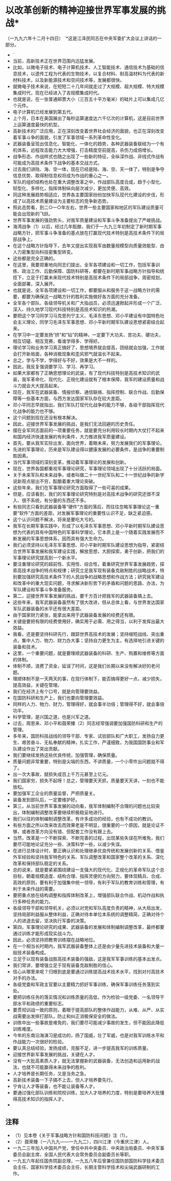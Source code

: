 # 以改革创新的精神迎接世界军事发展的挑战*（一九九六年十二月十四日）
`*这是江泽民同志在中央军委扩大会议上讲话的一部分。- `- 当前，高新技术正在世界范围内迅猛发展。- 比如，以微电子技术、电子计算机技术、人工智能技术、通信技术为基础的信息技术，以遗传工程为代表的生物技术，以复合材料、耐高温材料为代表的新材料技术，以及新能源技术和空间技术等，发展都很快。- 就微电子技术来说，在短短二十几年间就走过了大规模、超大规模、特大规模集成时代，现在已经进入了吉规模集成时代。- 也就是说，在一张普通邮票大小（三百五十平方毫米）的硅片上可以集成几亿个元件。- 电子计算机已经发展到第五代。- 上个月，日本在美国展出了每秒运算速度达六千亿次的计算机，这是目前世界上运算速度最快的机型。- 高新技术的广泛应用，正在深刻改变着世界社会经济的面貌，也正在深刻改变着军事斗争的面貌，引发了军事领域一系列革命性变化。- 武器装备呈现出信息化、智能化、一体化的趋势，各种武器装备联结为一个有机体系，远程攻击能力大大增强，打击精度空前提高，杀伤力成倍增长。- 战争形态、作战样式也随之出现了一些新的特征，全纵深作战、非线式作战有可能成为高技术条件下战争的基本交战方式。- 过去我们讲陆、海、空一体，现在已经是陆、海、空、天一体了，特别是争夺信息优势、取得制信息权将成为作战的重心之一。- 军队的组织结构也处在重大调整改革之中，作战部队高度合成，趋于小型化、轻型化、多样化，指挥体制纵向层次减少，更加灵便、高效。- 同这种发展趋势相适应，世界各主要国家纷纷加快军队现代化建设的步伐，形成了以高技术质量建设为主要标志的竞争新态势。- 照此态势看，到二○一○年左右，世界一些主要国家和地区的军队建设质量可能会出现新的飞跃。- 世界军事发展的强劲势头，对我军质量建设和军事斗争准备提出了严峻挑战。- 海湾战争（1）以后，经过几年酝酿，我们于一九九三年初制定了新时期军事战略方针，把军事斗争准备的基点放在打赢现代技术特别是高技术条件下的局部战争上。- 在这个战略方针指导下，去年又提出实现我军由数量规模型向质量效能型、由人力密集型向科技密集型转变。- 这些都是完全正确的。- 在这里，我要郑重地向同志们提出，全军各项建设和一切工作，包括军事训练、政治工作、后勤保障、国防科研等，都要在新时期军事战略方针指导和统揽下，立足于打赢未来现代技术特别是高技术条件下的局部战争，周密规划，全面部署，深入展开。- 也就是说，全军各项建设和一切工作，都要服从和服务于这一战略方针的需要，都要为确保这一战略方针的胜利实施做好各方面的充分准备。- 全军各个部队、各级领导机关和广大指战员，必须迅速掀起并形成一个广泛、深入、持久地学习现代科技特别是高技术知识的热潮。- 要把这个学习同学习马克思列宁主义、毛泽东思想、邓小平建设有中国特色社会主义理论，同学习毛泽东军事思想、邓小平新时期军队建设思想紧密结合起来。- 在学习中一定要发扬“挤”和“钻”的精神，一定要下大功夫、苦功夫、硬功夫，相互切磋、相互竞赛，看谁学得多、学得好。- 理论学习和业务学习真正搞好了，思想境界就会提高，团结就会加强，工作就会打开新局面，各种消极现象和歪风邪气就滋长不起来。- 总之，学与不学，学得好与不好，效果是大不一样的。- 因此，我反复强调要学习、学习、再学习。- 如果大家都有了正确思想理论的武装，有了现代科技特别是高技术知识的武装，我军革命化、现代化、正规化建设就有了根本保障，我军的建设质量和战斗力就会大大提高起来。- 现在，我军在武器装备、情报侦察、通信联络、指挥控制、联合作战、后勤保障等一些基本方面，与西方发达国家军队存在较大差距。- 邓小平同志早就指出，我们军队打现代化战争的能力不够，各级干部指挥现代化战争的能力也不够。- 这个问题到现在还没有根本解决。- 因此，迎接世界军事发展的挑战，是我们无法回避的历史责任。- 摆在全军同志面前的一项重要任务，就是要充分利用较长时期内大仗打不起来和国内经济快速发展的有利条件，大力推进我军质量建设。- 首先，要从我军实际出发，面向世界，着眼未来，努力发展我们的军事理论。- 先进的军事理论，历来是军队建设得以健康发展的必要条件，是战争的重要制胜因素。- 当代军事领域的深刻变革，推动着军事理论的发展和创新。- 现在，世界各国都重视军事理论研究，军事理论领域出现了十分活跃的局面。- 关于未来军队和未来战争，或者叫做二十一世纪军队和二十一世纪战争的新学说新观点层出不穷，酝酿着重大理论突破。- 这些年来，我们在军事理论研究方面取得了一些可喜的成果。- 但是，应该看到，我们的军事理论研究特别是对高技术战争的研究还很不深入、很不系统，有分量的东西还不多。- 有些同志只看到武器装备等“硬件”方面的落后，而往往忽略军事理论这一重要“软件”方面的差距，对发展军事理论的重要性认识不足，缺乏紧迫感。- 这个认识问题不解决，将来是要吃大亏的。- 我军在长期军事实践中，形成了以毛泽东军事思想、邓小平新时期军队建设思想为代表的具有中国特色的军事科学理论，它本质上是一个随着实践发展而不断发展的军事思想体系，因而具有强大生命力。- 我们必须坚持以毛泽东军事思想、邓小平新时期军队建设思想为指导，紧密结合世界军事发展和我军建设实践，解放思想，大胆探索，勇于创新，把我们的军事理论研究提高到一个新水平。- 要注重理论研究的超前性、实用性、综合性，着重研究世界军事发展趋势，探索高技术战争的特点和规律；研究立足我军现有装备克敌制胜的战略战术，特别要加强研究高技术条件下的人民战争的战略思想和作战方法；研究我军建设和改革中的重大现实问题，寻求解决新形势下的矛盾和问题的思路、办法，为军队建设和军事斗争准备服务。- 第二，迎接世界军事发展的挑战，要千方百计把我军的武器装备搞上去。- 这些年来，我军武器装备虽然有了很大改进，但从总体上看，与世界发达国家军队武器装备的水平还有很大差距。- 由于国家财力紧张，能拿出来用于武器装备发展的经费还有限。- 关键是要把有限的经费使用好，确实用于必需、用之得当，以利于发挥出最大效益。- 我看，还是要坚持科研先行，跟踪世界高技术的发展；坚持缩短战线、突出重点，集中人力、物力、财力办大事；坚持自力更生为主，有选择地引进关键的装备和技术。- 这里，一个重要问题，就是要理顺武器装备的科研、生产、购置和维修等方面的体制。- 体制不顺，浪费了资金，延误了时间，这是我们长期以来没有解决好的老问题。- 理顺体制不是一天两天的事，在现行体制下，能否搞得更好一点，减少损失，提高效益，关键在管理。- 我们在经济上有个口号，就是向管理要效益。- 在国防科研和生产上，我们也要向管理要效益。- 同样的人力、物力、财力，管理得好，就会事半功倍；管理得不好，就会事倍功半。- 科学管理，是兴国之道，也是兴军之道。- 过去，周恩来、邓小平和聂荣臻（2）同志经常强调要加强国防科研和生产的管理。- 多年来，国防科技战线的领导干部、专家、试验部队和广大职工，发扬自力更生、艰苦奋斗、无私奉献的精神，扎实工作，严谨细致，为我国国防事业和军队建设作出了突出贡献。- 我们要继续发扬这些优良传统，加强管理，确保质量。- 质量问题非常重要，特别是尖端的东西，不讲质量，一个小零件出问题就不得了。- 出一次大事故，就损失成百上千万元甚至上亿元。- 我们国家穷，损失不起呀！总之，管理要天天抓，质量要天天讲，一刻也不能放松。- 要加强军工企业的质量监督，严把质量关。- 装备发到部队后，一定要维护好。- 第三，从当前世界军事发展的动向看，我军体制编制不合理的问题也比较突出，体制编制调整改革要继续积极稳妥地进行。- 我们以往的体制编制调整改革，有许多成功的经验，也有不成功的教训。- 有些方面之所以改来改去而效果老是不明显，很重要的一个原因，就是论证不够，或者改革方向没有错、但配套工作没有跟上去。- 当然，改革是一个不断探索、不断完善的过程，出现某些失误在所难免，我们要尽可能地论证充分一些、决策科学一些，以减少失误。- 在进行总体设计时，要正确认识和处理继承优良传统和发展创新的关系、借鉴外军经验和坚持我军特色的关系、军队调整改革和国家整个改革的关系、深化改革和保持部队稳定的关系。- 总的说来，就是要紧紧围绕建设一支强大的现代化、正规化的革命军队这个总目标，朝着规模适度、结构合理、指挥灵便的方向努力，要体现精兵、合成、高效的原则，要有利于加强集中统一领导，有利于军队的教育训练和管理，有利于未来作战的需要。- 要把重点放在结构调整和指挥体制改革上，增强部队联合作战、机动作战和执行多种任务的能力。- 各级领导干部和领导机关，必须以对党和军队高度负责的精神，从大局出发，坚持局部利益服从整体利益，正确对待本单位本系统的调整精简，正确对待个人的进退去留，坚决执行军委的决策。- 第四，军事理论研究的成果、武器装备的发展和体制编制调整改革，最终都要通过训练才能形成现实战斗力。- 因此，必须坚持把教育训练摆在战略地位。- 在一个相当长时期内，我军武器装备整体上还是由少量先进技术装备和大量一般技术装备构成。- 立足于以现有装备战胜高技术装备的强敌，这是我军军事训练的基本出发点。- 我们常讲，要增强立足于现有装备克敌制胜的信心。- 信心从哪里来呢？归根到底是要通过训练提高战术技术水平，找到对付高技术对手的办法。- 各级党委和军政主官要以主要精力抓好军事训练，确保军事训练任务落到实处。- 要把训练任务的落实情况和训练质量的高低，作为检验一级党委、一名领导干部水平和政绩的重要标志。- 要贯彻训战一致的原则，着眼于提高部队的整体作战能力，从难、从严、从实战需要出发摔打部队，防止和纠正消极保安全的做法。- 训练中出一些事故是难免的，我们要尽可能减少事故的发生，但不能因此降低训练难度。- 今年的东南沿海演习是成功的，扬了国威，壮了军威，也是对我军训练水平和作战能力一次很好的检验。- 要认真总结经验，发扬成绩，克服不足，进一步提高我军的训练质量。- 迎接世界新军事发展的挑战，关键在人才。- 没有一大批高素质人才，就无法掌握新的武器装备，无法创造和运用新的战法，也就不可能赢得未来战争的胜利。- 人才培养是长期任务，又是当务之急。- 高新技术装备一下子搞不上去，但人才培养要先行。- 宁肯让人才等装备，也不能让装备等人才。- 要通过强化部队训练和院校训练，加大人才培养的力度，特别是要培养大批懂得高技术知识的指挥人才。- ## 注释- （1）见本卷《关于军事战略方针和国防科技问题》注（1）。- （2）聂荣臻（一八九九——一九九二），四川江津（今重庆江津）人。- 一九二三年加入中国共产党，曾任中共中央委员、中央政治局委员、中央军事委员会副主席，全国人民代表大会常务委员会副委员长等职。- 一九五六年起任国务院副总理，一九五八年后曾兼任国防部国防科学技术委员会主任、国家科学技术委员会主任，长期主管科学技术和尖端武器研制的工作。